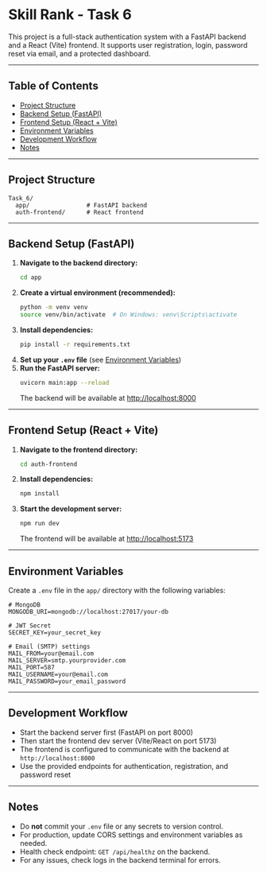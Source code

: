 # Skill Rank - Task 6

This project is a full-stack authentication system with a FastAPI backend and a React (Vite) frontend. It supports user registration, login, password reset via email, and a protected dashboard.

---

## Table of Contents
- [Project Structure](#project-structure)
- [Backend Setup (FastAPI)](#backend-setup-fastapi)
- [Frontend Setup (React + Vite)](#frontend-setup-react--vite)
- [Environment Variables](#environment-variables)
- [Development Workflow](#development-workflow)
- [Notes](#notes)

---

## Project Structure

```
Task_6/
  app/                # FastAPI backend
  auth-frontend/      # React frontend
```

---

## Backend Setup (FastAPI)

1. **Navigate to the backend directory:**
   ```sh
   cd app
   ```
2. **Create a virtual environment (recommended):**
   ```sh
   python -m venv venv
   source venv/bin/activate  # On Windows: venv\Scripts\activate
   ```
3. **Install dependencies:**
   ```sh
   pip install -r requirements.txt
   ```
4. **Set up your `.env` file** (see [Environment Variables](#environment-variables))
5. **Run the FastAPI server:**
   ```sh
   uvicorn main:app --reload
   ```
   The backend will be available at [http://localhost:8000](http://localhost:8000)

---

## Frontend Setup (React + Vite)

1. **Navigate to the frontend directory:**
   ```sh
   cd auth-frontend
   ```
2. **Install dependencies:**
   ```sh
   npm install
   ```
3. **Start the development server:**
   ```sh
   npm run dev
   ```
   The frontend will be available at [http://localhost:5173](http://localhost:5173)

---

## Environment Variables

Create a `.env` file in the `app/` directory with the following variables:

```
# MongoDB
MONGODB_URI=mongodb://localhost:27017/your-db

# JWT Secret
SECRET_KEY=your_secret_key

# Email (SMTP) settings
MAIL_FROM=your@email.com
MAIL_SERVER=smtp.yourprovider.com
MAIL_PORT=587
MAIL_USERNAME=your@email.com
MAIL_PASSWORD=your_email_password
```

---

## Development Workflow
- Start the backend server first (FastAPI on port 8000)
- Then start the frontend dev server (Vite/React on port 5173)
- The frontend is configured to communicate with the backend at `http://localhost:8000`
- Use the provided endpoints for authentication, registration, and password reset

---

## Notes
- Do **not** commit your `.env` file or any secrets to version control.
- For production, update CORS settings and environment variables as needed.
- Health check endpoint: `GET /api/healthz` on the backend.
- For any issues, check logs in the backend terminal for errors. 